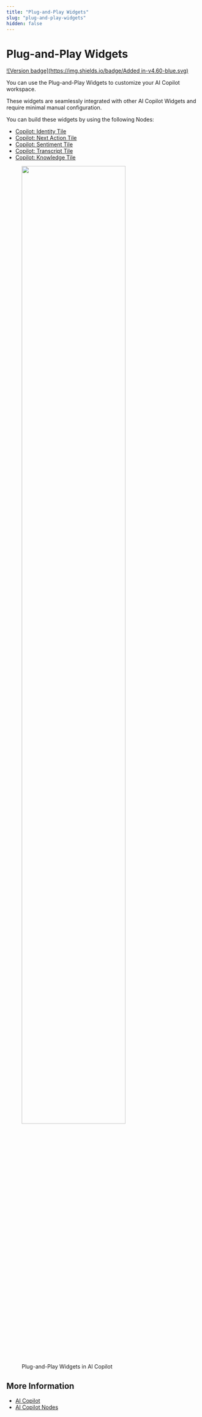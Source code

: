 ```yaml
---
title: "Plug-and-Play Widgets"
slug: "plug-and-play-widgets"
hidden: false
---
```


# Plug-and-Play Widgets

[![Version badge](https://img.shields.io/badge/Added in-v4.60-blue.svg)](../release-notes/4.60.md)

You can use the Plug-and-Play Widgets to customize your AI Copilot workspace.

These widgets are seamlessly integrated with other AI Copilot Widgets and require minimal manual configuration.

You can build these widgets by using the following Nodes:

- [Copilot: Identity Tile](../ai/build/node-reference/ai-copilot/identity-tile.md)
- [Copilot: Next Action Tile](../ai/build/node-reference/ai-copilot/next-action-tile.md)
- [Copilot: Sentiment Tile](../ai/build/node-reference/ai-copilot/sentiment-tile.md)
- [Copilot: Transcript Tile](../ai/build/node-reference/ai-copilot/transcript-tile.md)
- [Copilot: Knowledge Tile](../ai/build/node-reference/ai-copilot/knowledge-tile.md)

<figure>
  <img class="image-center" src="../../../_assets/ai-copilot/plug-and-play-widgets.png" width="80%"/>
  <figcaption> Plug-and-Play Widgets in AI Copilot</figcaption>
</figure>

## More Information

- [AI Copilot](overview.md)
- [AI Copilot Nodes](../ai/build/node-reference/ai-copilot/overview.md)
